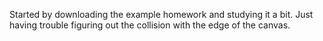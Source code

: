 Started by downloading the example homework and studying it a bit. Just having trouble figuring out the collision with the edge of the canvas.